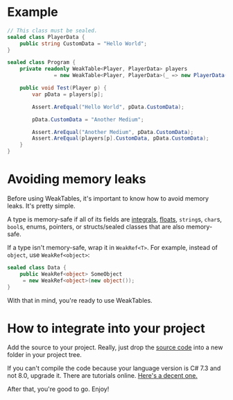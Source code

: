 # Example
```cs
// This class must be sealed.
sealed class PlayerData {
    public string CustomData = "Hello World";
}

sealed class Program {
    private readonly WeakTable<Player, PlayerData> players
               = new WeakTable<Player, PlayerData>(_ => new PlayerData());

    public void Test(Player p) {
        var pData = players[p];

        Assert.AreEqual("Hello World", pData.CustomData);

        pData.CustomData = "Another Medium";

        Assert.AreEqual("Another Medium", pData.CustomData);
        Assert.AreEqual(players[p].CustomData, pData.CustomData);
    }
}
```

# Avoiding memory leaks
Before using WeakTables, it's important to know how to avoid memory leaks. It's pretty simple.

A type is memory-safe if all of its fields are [integrals](https://docs.microsoft.com/en-us/dotnet/csharp/language-reference/builtin-types/integral-numeric-types), [floats](https://docs.microsoft.com/en-us/dotnet/csharp/language-reference/builtin-types/floating-point-numeric-types), `string`s, `char`s, `bool`s, enums, pointers, or structs/sealed classes that are also memory-safe.

If a type isn't memory-safe, wrap it in `WeakRef<T>`. For example, instead of `object`, use `WeakRef<object>`:

```cs
sealed class Data {
    public WeakRef<object> SomeObject 
     = new WeakRef<object>(new object());
}
```

With that in mind, you're ready to use WeakTables.

# How to integrate into your project
Add the source to your project. Really, just drop the [source code](https://github.com/Dual-Iron/weak-tables/archive/refs/heads/master.zip) into a new folder in your project tree.

If you can't compile the code because your language version is C# 7.3 and not 8.0, upgrade it. There are tutorials online. [Here's a decent one.](https://dirkstrauss.com/enabling-c-8-in-visual-studio-2019/)

After that, you're good to go. Enjoy!
